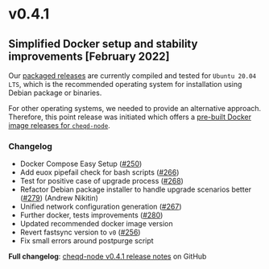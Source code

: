 # v0.4.1

## Simplified Docker setup and stability improvements [February 2022]

Our [packaged releases](https://github.com/cheqd/cheqd-node/releases) are currently compiled and tested for `Ubuntu 20.04 LTS`, which is the recommended operating system for installation using Debian package or binaries.

For other operating systems, we needed to provide an alternative approach. Therefore, this point release was initiated which offers a [pre-built Docker image releases for `cheqd-node`](https://github.com/orgs/cheqd/packages?repo\_name=cheqd-node).

### Changelog

* Docker Compose Easy Setup ([#250](https://github.com/cheqd/cheqd-node/pull/250))
* Add euox pipefail check for bash scripts ([#266](https://github.com/cheqd/cheqd-node/pull/266))
* Test for positive case of upgrade process ([#268](https://github.com/cheqd/cheqd-node/pull/268))
* Refactor Debian package installer to handle upgrade scenarios better ([#279](https://github.com/cheqd/cheqd-node/pull/279)) (Andrew Nikitin)
* Unified network configuration generation ([#267](https://github.com/cheqd/cheqd-node/pull/267))
* Further docker, tests improvements ([#280](https://github.com/cheqd/cheqd-node/pull/280))
* Updated recommended docker image version
* Revert fastsync version to `v0` ([#256](https://github.com/cheqd/cheqd-node/pull/256))
* Fix small errors around postpurge script

**Full changelog**: [cheqd-node v0.4.1 release notes](https://github.com/cheqd/cheqd-node/releases/tag/v0.4.1) on GitHub
